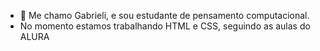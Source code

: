 - 👋 Me chamo Gabrieli, e sou estudante de pensamento computacional.
- No momento estamos trabalhando HTML e CSS, seguindo as aulas do ALURA
